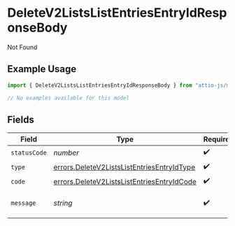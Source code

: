 # DeleteV2ListsListEntriesEntryIdResponseBody

Not Found

## Example Usage

```typescript
import { DeleteV2ListsListEntriesEntryIdResponseBody } from "attio-js/models/errors";

// No examples available for this model
```

## Fields

| Field                                                                                                    | Type                                                                                                     | Required                                                                                                 | Description                                                                                              | Example                                                                                                  |
| -------------------------------------------------------------------------------------------------------- | -------------------------------------------------------------------------------------------------------- | -------------------------------------------------------------------------------------------------------- | -------------------------------------------------------------------------------------------------------- | -------------------------------------------------------------------------------------------------------- |
| `statusCode`                                                                                             | *number*                                                                                                 | :heavy_check_mark:                                                                                       | N/A                                                                                                      |                                                                                                          |
| `type`                                                                                                   | [errors.DeleteV2ListsListEntriesEntryIdType](../../models/errors/deletev2listslistentriesentryidtype.md) | :heavy_check_mark:                                                                                       | N/A                                                                                                      |                                                                                                          |
| `code`                                                                                                   | [errors.DeleteV2ListsListEntriesEntryIdCode](../../models/errors/deletev2listslistentriesentryidcode.md) | :heavy_check_mark:                                                                                       | N/A                                                                                                      |                                                                                                          |
| `message`                                                                                                | *string*                                                                                                 | :heavy_check_mark:                                                                                       | N/A                                                                                                      | List with slug/ID "enterprise_sales" not found.                                                          |